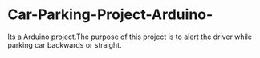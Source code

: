 # Car-Parking-Project-Arduino-
Its a Arduino project.The purpose of this project is to alert the driver while parking car backwards or straight.

